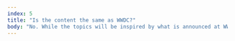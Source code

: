 ```yaml
---
index: 5
title: "Is the content the same as WWDC?"
body: "No. While the topics will be inspired by what is announced at WWDC, there are no talks at Swift Island, only workshops. During those workshops you get hands-on experience with these topics. So even if you are lucky enough to go to WWDC, Swift Island will be a great way to dive in deeper. Having been to WWDC is not at all a requirement, though. We expect the attendees to have some basic knowledge of what is announced, but we will quickly get you up to speed if yout did not find the time to look into it yet."
---
```

